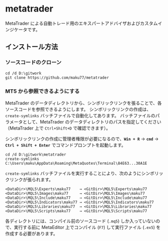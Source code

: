 metatrader
====

MetaTrader による自動トレード用のエキスパートアドバイザおよびカスタムインジケータです。


インストール方法
----

### ソースコードのクローン

```
cd /d D:\gitwork
git clone https://github.com/maku77/metatrader
```

### MT5 から参照できるようにする

MetaTrader のデータディレクトリから、シンボリックリンクを張ることで、各ソースコードを参照できるようにします。
シンボリックリンクの作成は、`create-symlinks` バッチファイルで自動化してあります。
バッチファイルのパラメータとして、MetaTrader のデータディレクトリのパスを指定してください（MetaTrader 上で `Ctrl+Shift+D` で確認できます）。

シンボリックリンクの作成に管理者権限が必要になるので、__`Win + R`__ → __`cmd`__ → __`Ctrl + Shift + Enter`__ でコマンドプロンプトを起動します。

```console
cd /d D:\gitwork\metatrader
create-symlinks C:\Users\maku\AppData\Roaming\MetaQuotes\Terminal\84E63...30A1E
```

`create-symlinks` バッチファイルを実行することにより、次のようにシンボリックリンクが張られます。

```
<DataDir>\MQL5\Experts\maku77    → <GitDir>\MQL5\Experts\maku77
<DataDir>\MQL5\Images\maku77     → <GitDir>\MQL5\Images\maku77
<DataDir>\MQL5\Include\maku77    → <GitDir>\MQL5\Include\maku77
<DataDir>\MQL5\Indicators\maku77 → <GitDir>\MQL5\Indicators\maku77
<DataDir>\MQL5\Libraries\maku77  → <GitDir>\MQL5\Libraries\maku77
<DataDir>\MQL5\Scripts\maku77    → <GitDir>\MQL5\Scripts\maku77
```

各ディレクトリには、コンパイル前のソースコード (`.mq5`) しか入っていないので、実行する前に MetaEditor 上でコンパイル (`F7`) して実行ファイル (`.ex5`) を作成する必要があります。

